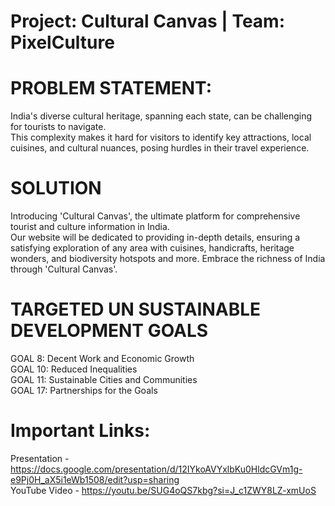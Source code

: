 # Project: Cultural Canvas | Team: PixelCulture 
# PROBLEM STATEMENT:
India's diverse cultural heritage, spanning each state, can be challenging for tourists to navigate.<br>
This complexity makes it hard for visitors to identify key attractions, local cuisines, and cultural nuances, posing hurdles in their travel experience.

# SOLUTION
Introducing 'Cultural Canvas', the ultimate platform for comprehensive tourist and culture information in India. <br>
Our website will be dedicated to providing in-depth details, ensuring a satisfying exploration of any area with cuisines, handicrafts, heritage wonders, and biodiversity hotspots and more. Embrace the richness of India through 'Cultural Canvas'.

# TARGETED UN SUSTAINABLE DEVELOPMENT GOALS 
GOAL 8: Decent Work and Economic Growth <br>
GOAL 10: Reduced Inequalities<br>
GOAL 11: Sustainable Cities and Communities<br>
GOAL 17: Partnerships for the Goals<br>

# Important Links:
Presentation - https://docs.google.com/presentation/d/12IYkoAVYxlbKu0HldcGVm1g-e9Pj0H_aX5i1eWb1508/edit?usp=sharing <br>
YouTube Video - https://youtu.be/SUG4oQS7kbg?si=J_c1ZWY8LZ-xmUoS
